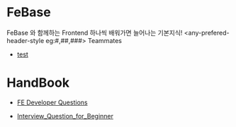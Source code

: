 # FeBase
FeBase 와 함께하는 Frontend 하나씩 배워가면 늘어나는 기본지식!
<any-prefered-header-style eg:#,##,###> Teammates  


* [test](./Javascript/JS_Prototype.md)

# HandBook

* [FE Developer Questions](https://github.com/h5bp/Front-end-Developer-Interview-Questions/tree/master/src/translations/korean#JS-%EA%B4%80%EB%A0%A8-%EC%A7%88%EB%AC%B8)

* [Interview_Question_for_Beginner](https://github.com/JaeYeopHan/Interview_Question_for_Beginner)
